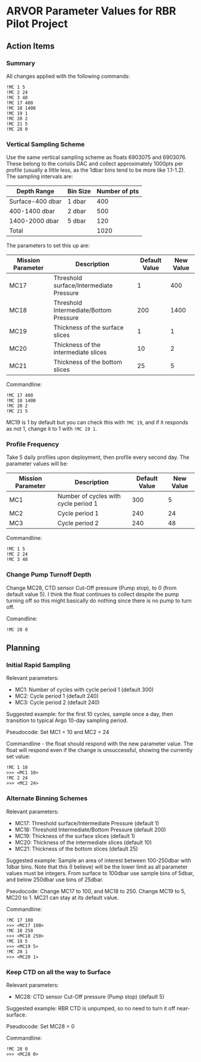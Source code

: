 # ARVOR Parameter Values for RBR Pilot Project

## Action Items

### Summary

All changes applied with the following commands:

```text
!MC 1 5
!MC 2 24
!MC 3 48
!MC 17 400
!MC 18 1400
!MC 19 1
!MC 20 2
!MC 21 5
!MC 28 0
```

### Vertical Sampling Scheme

Use the same vertical sampling scheme as floats 6903075 and 6903076. These
belong to the coriolis DAC and collect approximately 1000pts per profile
(usually a little less, as the 1dbar bins tend to be more like 1.1-1.2).
The sampling intervals are:

|Depth Range     |Bin Size|Number of pts|
|----------------|--------|-------------|
|Surface-400 dbar|1 dbar  |400          |
|400-1400 dbar   |2 dbar  |500          |
|1400-2000 dbar  |5 dbar  |120          |
|Total           |        |1020         |

The parameters to set this up are:

|Mission Parameter|Description                            |Default Value|New Value|
|-----------------|---------------------------------------|-------------|---------|
|MC17             |Threshold surface/Intermediate Pressure|1            |400      |
|MC18             |Threshold Intermediate/Bottom Pressure |200          |1400     |
|MC19             |Thickness of the surface slices        |1            |1        |
|MC20             |Thickness of the intermediate slices   |10           |2        |
|MC21             |Thickness of the bottom slices         |25           |5        |

Commandline:

```text
!MC 17 400
!MC 18 1400
!MC 20 2
!MC 21 5
```

MC19 is 1 by default but you can check this with `?MC 19`, and if it responds
as not 1, change it to 1 with `!MC 19 1`.

### Profile Frequency

Take 5 daily profiles upon deployment, then profile every second day. The
parameter values will be:

|Mission Parameter|Description                         |Default Value|New Value|
|-----------------|------------------------------------|-------------|---------|
|MC1              |Number of cycles with cycle period 1|300          |5        |
|MC2              |Cycle period 1                      |240          |24       |
|MC3              |Cycle period 2                      |240          |48       |

Commandline:

```text
!MC 1 5
!MC 2 24
!MC 3 48
```

### Change Pump Turnoff Depth

Change MC28, CTD sensor Cut-Off pressure (Pump stop), to 0 (from default value
5). I think the float continues to collect despite the pump turning off so this
might basically do nothing since there is no pump to turn off.

Comandline:

```text
!MC 28 0
```

## Planning

### Initial Rapid Sampling

Relevant parameters:

- MC1: Number of cycles with cycle period 1 (default 300)
- MC2: Cycle period 1 (default 240)
- MC3: Cycle period 2 (default 240)

Suggested example: for the first 10 cycles, sample once a day, then transition
to typical Argo 10-day sampling period.

Pseudocode: Set MC1 = 10 and MC2 = 24

Commandline - the float should respond with the new parameter value. The float
will respond even if the change is unsuccessful, showing the currently set value:

```text
!MC 1 10
>>> <MC1 10>
!MC 2 24
>>> <MC2 24>
```

### Alternate Binning Schemes

Relevant parameters:

- MC17: Threshold surface/Intermediate Pressure (default 1)
- MC18: Threshold Intermediate/Bottom Pressure (default 200)
- MC19: Thickness of the surface slices (default 1)
- MC20: Thickness of the intermediate slices (default 10)
- MC21: Thickness of the bottom slices (default 25)

Suggested example: Sample an area of interest between 100-250dbar with 1dbar
bins. Note that this (I believe) will be the lower limit as all parameter
values must be integers. From surface to 100dbar use sample bins of 5dbar,
and below 250dbar use bins of 25dbar.

Pseudocode: Change MC17 to 100, and MC18 to 250. Change MC19 to 5, MC20 to 1.
MC21 can stay at its default value.

Commandline:

```text
!MC 17 100
>>> <MC17 100>
!MC 18 250
>>> <MC18 250>
!MC 19 5
>>> <MC19 5>
!MC 20 1
>>> <MC20 1>
```

### Keep CTD on all the way to Surface

Relevant parameters:

- MC28: CTD sensor Cut-Off pressure (Pump stop) (default 5)

Suggested example: RBR CTD is unpumped, so no need to turn it off near-surface.

Pseudocode: Set MC28 = 0

Commandline:

```text
!MC 28 0
>>> <MC28 0>
```
